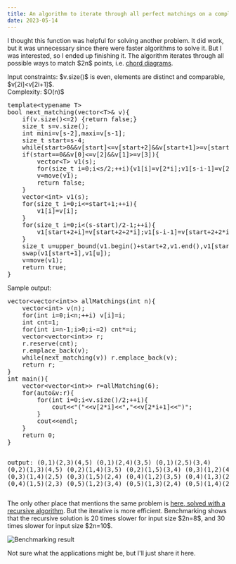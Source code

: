 ```yaml
---
title: An algorithm to iterate through all perfect matchings on a complete graph (Chord diagram)
date: 2023-05-14
---
```

<html>
<title>An algorithm to iterate through all perfect matchings on a complete graph (Chord diagram)</title>
<script src="https://yjian012.github.io/Yi-blog/mathJax.js"></script>
<body>
<p>
I thought this function was helpful for solving another problem. It did work, but it was unnecessary since there were faster algorithms to solve it. But I was interested, so I ended up finishing it.
The algorithm iterates through all possible ways to match $2n$ points, i.e. <a href="https://en.wikipedia.org/wiki/Chord_diagram_(mathematics)">chord diagrams</a>. 
</p>
<p>
Input constraints: $v.size()$ is even, elements are distinct and comparable, $v[2i]&lt;v[2i+1]$.<br/>
Complexity: $O(n)$
</p>
<pre>
template&lt;typename T>
bool next_matching(vector&lt;T>& v){
    if(v.size()&lt;=2) {return false;}
    size_t s=v.size();
    int mini=v[s-2],maxi=v[s-1];
    size_t start=s-4;
    while(start>0&&v[start]&lt;=v[start+2]&&v[start+1]>=v[start+3]){start-=2;mini=v[start];maxi=v[start+1];}
    if(start==0&&v[0]&lt;=v[2]&&v[1]>=v[3]){
        vector&lt;T> v1(s);
        for(size_t i=0;i&lt;s/2;++i){v1[i]=v[2*i];v1[s-i-1]=v[2*i+1];}
        v=move(v1);
        return false;
    }
    vector&lt;int> v1(s);
    for(size_t i=0;i&lt;=start+1;++i){
        v1[i]=v[i];
    }
    for(size_t i=0;i&lt;(s-start)/2-1;++i){
        v1[start+2+i]=v[start+2+2*i];v1[s-i-1]=v[start+2+2*i+1];
    }
    size_t u=upper_bound(v1.begin()+start+2,v1.end(),v1[start+1])-v1.begin();
    swap(v1[start+1],v1[u]);
    v=move(v1);
    return true;
}
</pre>
<p>
Sample output:
</p>
<pre>
vector&lt;vector&lt;int>> allMatchings(int n){
    vector&lt;int> v(n);
    for(int i=0;i&lt;n;++i) v[i]=i;
    int cnt=1;
    for(int i=n-1;i>0;i-=2) cnt*=i;
    vector&lt;vector&lt;int>> r;
    r.reserve(cnt);
    r.emplace_back(v);
    while(next_matching(v)) r.emplace_back(v);
    return r;
}
int main(){
    vector&lt;vector&lt;int>> r=allMatching(6);
    for(auto&v:r){
        for(int i=0;i&lt;v.size()/2;++i){
            cout&lt;&lt;"("&lt;&lt;v[2*i]&lt;&lt;","&lt;&lt;v[2*i+1]&lt;&lt;")";
        }
        cout&lt;&lt;endl;
    }
    return 0;
}

output:
(0,1)(2,3)(4,5)
(0,1)(2,4)(3,5)
(0,1)(2,5)(3,4)
(0,2)(1,3)(4,5)
(0,2)(1,4)(3,5)
(0,2)(1,5)(3,4)
(0,3)(1,2)(4,5)
(0,3)(1,4)(2,5)
(0,3)(1,5)(2,4)
(0,4)(1,2)(3,5)
(0,4)(1,3)(2,5)
(0,4)(1,5)(2,3)
(0,5)(1,2)(3,4)
(0,5)(1,3)(2,4)
(0,5)(1,4)(2,3)
</pre>
<p>
The only other place that mentions the same problem is <a href="https://stackoverflow.com/questions/23689569/enumerate-perfect-matchings-of-a-complete-graph">here, solved with a recursive algorithm</a>. But the iterative is more efficient. Benchmarking shows that the recursive solution is 20 times slower for input size $2n=8$, and 30 times slower for input size $2n=10$.</p>
<img src="https://i.postimg.cc/rFDTXtRj/next-matching.png" alt="Benchmarking result">
<p>Not sure what the applications might be, but I'll just share it here.</p>

</body>
</html>